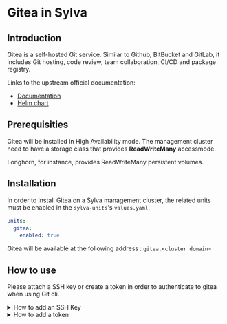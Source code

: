 # Gitea in Sylva

## Introduction

Gitea is a self-hosted Git service. Similar to Github, BitBucket and GitLab, it includes Git hosting, code review, team collaboration, CI/CD and package registry.

Links to the upstream official documentation:

- [Documentation](https://docs.gitea.com/)
- [Helm chart](https://gitea.com/gitea/helm-chart)

## Prerequisities

Gitea will be installed in High Availability mode. The management cluster need to have a storage class that provides **ReadWriteMany** accessmode.

Longhorn, for instance, provides ReadWriteMany persistent volumes.

## Installation

In order to install Gitea on a Sylva management cluster, the related units must be enabled in the `sylva-units`'s `values.yaml`.

```yaml
units:
  gitea:
    enabled: true
```

Gitea will be available at the following address : `gitea.<cluster domain>`

## How to use

Please attach a SSH key or create a token in order to authenticate to gitea when using Git cli.

<details>
<summary>How to add an SSH Key</summary>

- Once logged in go to Settings
![Go to Setting](./img/gitea_to_settings.png)
- Go to SSH/ GPG Keys
![Go to SSH/ GPG Keys](./img/gitea_ssh_welcome.png)
- Add key
![add_key](./img/gitea_ssh_add_key.png)

</details>

<details>
<summary>How to add a token</summary>

- Once logged in go to Settings
![Go to Setting](./img/gitea_to_settings.png)
- Go to Applications
![login in Gitea](./img/gitea_token_add.png)
- Add a token name and make sure to enable "read and write" permission to repository before generating a token
![login in Gitea](./img/gitea_token_permission.png)

</details>
